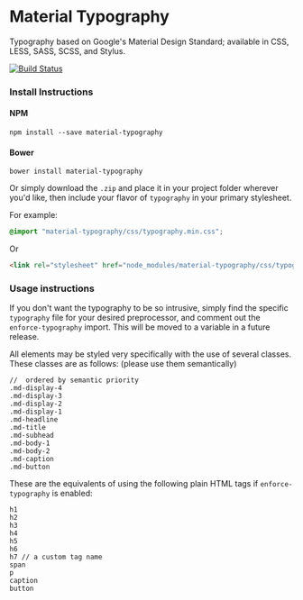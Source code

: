 # Material Typography

Typography based on Google's Material Design Standard; available in CSS, LESS, SASS, SCSS, and Stylus.

[![Build Status](https://travis-ci.org/juliancoleman/material-typography.svg?branch=master)](https://travis-ci.org/juliancoleman/material-typography)

### Install Instructions

#### NPM

```
npm install --save material-typography
```

#### Bower

```
bower install material-typography
```

Or simply download the `.zip` and place it in your project folder wherever you'd like, then include your flavor of `typography` in your primary stylesheet.

For example:

```css
@import "material-typography/css/typography.min.css";
```

Or

```html
<link rel="stylesheet" href="node_modules/material-typography/css/typography.min.css" />
```

### Usage instructions

If you don't want the typography to be so intrusive, simply find the specific `typography` file for your desired preprocessor, and comment out the `enforce-typography` import. This will be moved to a variable in a future release.

All elements may be styled very specifically with the use of several classes. These classes are as follows: (please use them semantically)

```
//  ordered by semantic priority
.md-display-4
.md-display-3
.md-display-2
.md-display-1
.md-headline
.md-title
.md-subhead
.md-body-1
.md-body-2
.md-caption
.md-button
```

These are the equivalents of using the following plain HTML tags if `enforce-typography` is enabled:

```
h1
h2
h3
h4
h5
h6
h7 // a custom tag name
span
p
caption
button
